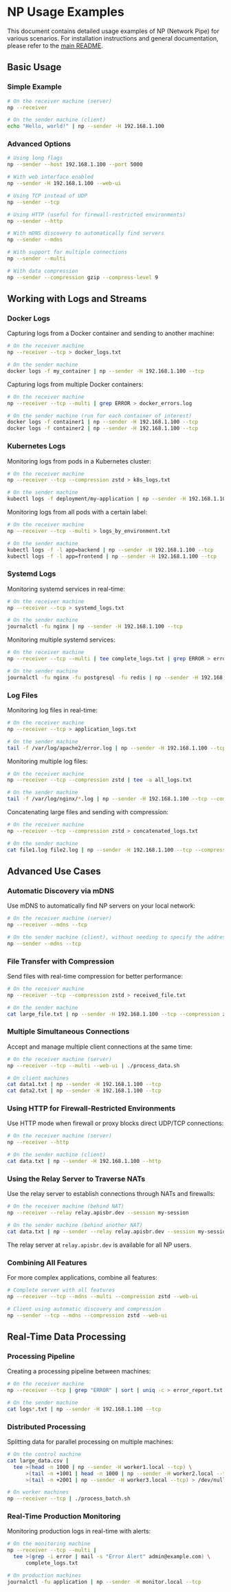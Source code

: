 # NP Usage Examples

This document contains detailed usage examples of NP (Network Pipe) for various scenarios. For installation instructions and general documentation, please refer to the [main README](README.en.md).

## Basic Usage

### Simple Example

```bash
# On the receiver machine (server)
np --receiver

# On the sender machine (client)
echo "Hello, world!" | np --sender -H 192.168.1.100
```

### Advanced Options

```bash
# Using long flags
np --sender --host 192.168.1.100 --port 5000

# With web interface enabled
np --sender -H 192.168.1.100 --web-ui

# Using TCP instead of UDP
np --sender --tcp

# Using HTTP (useful for firewall-restricted environments)
np --sender --http

# With mDNS discovery to automatically find servers
np --sender --mdns

# With support for multiple connections
np --sender --multi

# With data compression
np --sender --compression gzip --compress-level 9
```

## Working with Logs and Streams

### Docker Logs

Capturing logs from a Docker container and sending to another machine:

```bash
# On the receiver machine
np --receiver --tcp > docker_logs.txt

# On the sender machine
docker logs -f my_container | np --sender -H 192.168.1.100 --tcp
```

Capturing logs from multiple Docker containers:

```bash
# On the receiver machine
np --receiver --tcp --multi | grep ERROR > docker_errors.log

# On the sender machine (run for each container of interest)
docker logs -f container1 | np --sender -H 192.168.1.100 --tcp
docker logs -f container2 | np --sender -H 192.168.1.100 --tcp
```

### Kubernetes Logs

Monitoring logs from pods in a Kubernetes cluster:

```bash
# On the receiver machine
np --receiver --tcp --compression zstd > k8s_logs.txt

# On the sender machine
kubectl logs -f deployment/my-application | np --sender -H 192.168.1.100 --tcp --compression zstd
```

Monitoring logs from all pods with a certain label:

```bash
# On the receiver machine
np --receiver --tcp --multi > logs_by_environment.txt

# On the sender machine
kubectl logs -f -l app=backend | np --sender -H 192.168.1.100 --tcp
kubectl logs -f -l app=frontend | np --sender -H 192.168.1.100 --tcp
```

### Systemd Logs

Monitoring systemd services in real-time:

```bash
# On the receiver machine
np --receiver --tcp > systemd_logs.txt

# On the sender machine
journalctl -fu nginx | np --sender -H 192.168.1.100 --tcp
```

Monitoring multiple systemd services:

```bash
# On the receiver machine
np --receiver --tcp --multi | tee complete_logs.txt | grep ERROR > errors_only.txt

# On the sender machine
journalctl -fu nginx -fu postgresql -fu redis | np --sender -H 192.168.1.100 --tcp
```

### Log Files

Monitoring log files in real-time:

```bash
# On the receiver machine
np --receiver --tcp > application_logs.txt

# On the sender machine
tail -f /var/log/apache2/error.log | np --sender -H 192.168.1.100 --tcp
```

Monitoring multiple log files:

```bash
# On the receiver machine
np --receiver --tcp --compression zstd | tee -a all_logs.txt

# On the sender machine
tail -f /var/log/nginx/*.log | np --sender -H 192.168.1.100 --tcp --compression zstd
```

Concatenating large files and sending with compression:

```bash
# On the receiver machine
np --receiver --tcp --compression zstd > concatenated_logs.txt

# On the sender machine
cat file1.log file2.log | np --sender -H 192.168.1.100 --tcp --compression zstd
```

## Advanced Use Cases

### Automatic Discovery via mDNS

Use mDNS to automatically find NP servers on your local network:

```bash
# On the receiver machine (server)
np --receiver --mdns --tcp

# On the sender machine (client), without needing to specify the address
np --sender --mdns --tcp
```

### File Transfer with Compression

Send files with real-time compression for better performance:

```bash
# On the receiver machine
np --receiver --tcp --compression zstd > received_file.txt

# On the sender machine
cat large_file.txt | np --sender -H 192.168.1.100 --tcp --compression zstd
```

### Multiple Simultaneous Connections

Accept and manage multiple client connections at the same time:

```bash
# On the receiver machine (server)
np --receiver --tcp --multi --web-ui | ./process_data.sh

# On client machines
cat data1.txt | np --sender -H 192.168.1.100 --tcp
cat data2.txt | np --sender -H 192.168.1.100 --tcp
```

### Using HTTP for Firewall-Restricted Environments

Use HTTP mode when firewall or proxy blocks direct UDP/TCP connections:

```bash
# On the receiver machine (server)
np --receiver --http

# On the sender machine (client)
cat data.txt | np --sender -H 192.168.1.100 --http
```

### Using the Relay Server to Traverse NATs

Use the relay server to establish connections through NATs and firewalls:

```bash
# On the receiver machine (behind NAT)
np --receiver --relay relay.apisbr.dev --session my-session

# On the sender machine (behind another NAT)
cat data.txt | np --sender --relay relay.apisbr.dev --session my-session
```

The relay server at `relay.apisbr.dev` is available for all NP users.

### Combining All Features

For more complex applications, combine all features:

```bash
# Complete server with all features
np --receiver --tcp --mdns --multi --compression zstd --web-ui

# Client using automatic discovery and compression
np --sender --tcp --mdns --compression zstd --web-ui
```

## Real-Time Data Processing

### Processing Pipeline

Creating a processing pipeline between machines:

```bash
# On the receiver machine
np --receiver --tcp | grep "ERROR" | sort | uniq -c > error_report.txt

# On the sender machine
cat logs*.txt | np --sender -H 192.168.1.100 --tcp
```

### Distributed Processing

Splitting data for parallel processing on multiple machines:

```bash
# On the control machine
cat large_data.csv | 
  tee >(head -n 1000 | np --sender -H worker1.local --tcp) \
      >(tail -n +1001 | head -n 1000 | np --sender -H worker2.local --tcp) \
      >(tail -n +2001 | np --sender -H worker3.local --tcp) > /dev/null

# On worker machines
np --receiver --tcp | ./process_batch.sh
```

### Real-Time Production Monitoring

Monitoring production logs in real-time with alerts:

```bash
# On the monitoring machine
np --receiver --tcp --multi | 
  tee >(grep -i error | mail -s "Error Alert" admin@example.com) \
      complete_logs.txt

# On production machines
journalctl -fu application | np --sender -H monitor.local --tcp
``` 